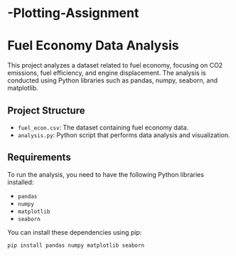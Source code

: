 # -Plotting-Assignment

# Fuel Economy Data Analysis

This project analyzes a dataset related to fuel economy, focusing on CO2 emissions, fuel efficiency, and engine displacement. The analysis is conducted using Python libraries such as pandas, numpy, seaborn, and matplotlib.

## Project Structure

- `fuel_econ.csv`: The dataset containing fuel economy data.
- `analysis.py`: Python script that performs data analysis and visualization.

## Requirements

To run the analysis, you need to have the following Python libraries installed:

- `pandas`
- `numpy`
- `matplotlib`
- `seaborn`

You can install these dependencies using pip:

```bash
pip install pandas numpy matplotlib seaborn

